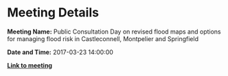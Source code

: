 # Meeting Details

**Meeting Name:** Public Consultation Day on revised flood maps and options for managing flood risk in Castleconnell, Montpelier and Springfield

**Date and Time:** 2017-03-23 14:00:00

**<a href="https://www.limerick.ie/council/whats-on/public-consultation-day-revised-flood-maps-and-options-managing-flood-risk" target="_blank">Link to meeting</a>**
